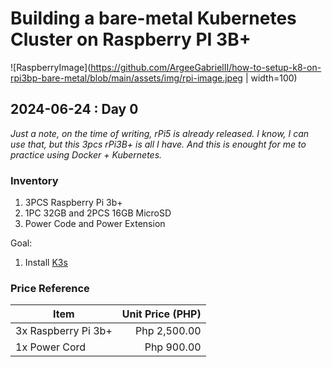# Building a bare-metal Kubernetes Cluster on Raspberry PI 3B+

![RaspberryImage](<https://github.com/ArgeeGabrielII/how-to-setup-k8-on-rpi3bp-bare-metal/blob/main/assets/img/rpi-image.jpeg> | width=100)

## 2024-06-24 : Day 0
_Just a note, on the time of writing, rPi5 is already released. I know, I can use that, but this 3pcs rPi3B+ is all I have. And this is enought for me to practice using Docker + Kubernetes._

### Inventory

1. 3PCS Raspberry Pi 3b+
2. 1PC 32GB and 2PCS 16GB MicroSD
3. Power Code and Power Extension

Goal:

1. Install [K3s](https://k3s.io)

### Price Reference

| Item                | Unit Price (PHP) |
| ------------------- | ----------------:|
| 3x Raspberry Pi 3b+ | Php 2,500.00     |
| 1x Power Cord       | Php 900.00       |
